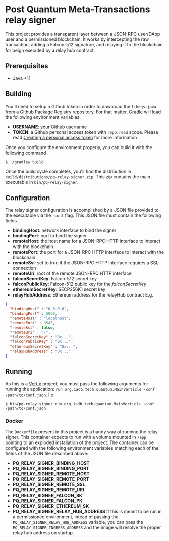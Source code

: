 # Post Quantum Meta-Transactions relay signer
This project provides a transparent layer between a JSON-RPC user/DApp user and a permissioned blockchain. It works by intercepting the raw transaction, adding a Falcon-512 signature, and relaying it to the blockchain for beign executed by a relay hub contract.

## Prerequisites
  * Java +11

## Building
You'll need to setup a Github token in order to download the `liboqs-java` from a Github Package Registry repository. For that matter, [Gradle](https://www.gradle.org) will load the following environment variables.
  * **USERNAME**: your Github username
  * **TOKEN**: a Github personal access token with `repo:read` scope. Please read [Creating a personal access token](https://docs.github.com/en/github/authenticating-to-github/creating-a-personal-access-token) for more information

Once you configure the environment properly, you can build it with the following command
```shell
$ ./gradlew build
```
Once the build cycle completes, you'll find the distribution in `build/distributions/pq-relay-signer.zip`. This zip contains the main executable in `bin/pq-relay-signer`.

## Configuration
The relay signer configuration is accomplished by a JSON file provided to the executable via the `-conf` flag. This JSON file must contain the following fields.
  * **bindingHost**: network interface to bind the signer
  * **bindingPort**: port to bind the signer
  * **remoteHost**: the host name for a JSON-RPC HTTP interface to interact with the blockchain
  * **remotePort**: the port for a JSON-RPC HTTP interface to interact with the blockchain
  * **remoteSsl**: set to true if the JSON-RPC HTTP interface requires a SSL connection
  * **remoteUri**: root of the remote JSON-RPC HTTP interface
  * **falconSecretKey**: Falcon-512 secret key
  * **falconPublicKey**: Falcon-512 public key for the _falconSecretKey_
  * **ethereumSecretKey**: SECP256K1 secret key
  * **relayHubAddress**: Ethereum address for the relayHub contract
E.g.
```json
{
  "bindingHost" : "0.0.0.0",
  "bindingPort" : 5050,
  "remoteHost" : "localhost",
  "remotePort" : 8545,
  "remoteSsl" : false,
  "remoteUri" : "/",
  "falconSecretKey" : "0x...",
  "falconPublicKey" : "0x...",
  "ethereumSecretKey" : "0x...",
  "relayHubAddress" : "0x..."
}
```

## Running
As this is a [Vert.x](https://vertx.io) project, you must pass the following arguments for running the application: `run org.iadb.tech.quantum.MainVerticle -conf /path/to/conf.json`. I.e.
```shell
$ bin/pq-relay-signer run org.iadb.tech.quantum.MainVerticle -conf /path/to/conf.json
```

### Docker
The `Dockerfile` present in this project is a handy way of running the relay signer. This container expects to run with a volume mounted in `/app` pointing to an exploded installation of the project. The container can be configured with the following environment variables matching each of the fields of the JSON file described above:
  * **PQ_RELAY_SIGNER_BINDING_HOST**
  * **PQ_RELAY_SIGNER_BINDING_PORT**
  * **PQ_RELAY_SIGNER_REMOTE_HOST**
  * **PQ_RELAY_SIGNER_REMOTE_PORT**
  * **PQ_RELAY_SIGNER_REMOTE_SSL**
  * **PQ_RELAY_SIGNER_REMOTE_URI**
  * **PQ_RELAY_SIGNER_FALCON_SK**
  * **PQ_RELAY_SIGNER_FALCON_PK**
  * **PQ_RELAY_SIGNER_ETHEREUM_SK**
  * **PQ_RELAY_SIGNER_RELAY_HUB_ADDRESS**
If this is meant to be run in a permissioned environment, intead of passing the `PQ_RELAY_SIGNER_RELAY_HUB_ADDRESS` variable, you can pass the `PQ_RELAY_SIGNER_INGRESS_ADDRESS` and the image will resolve the proper relay hub address on startup.
